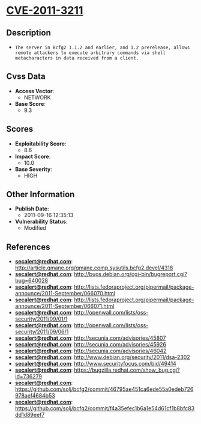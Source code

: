 
# [CVE-2011-3211](http://article.gmane.org/gmane.comp.sysutils.bcfg2.devel/4318)

## Description

- `The server in Bcfg2 1.1.2 and earlier, and 1.2 prerelease, allows remote attackers to execute arbitrary commands via shell metacharacters in data received from a client.`

## Cvss Data

- **Access Vector**:
  - NETWORK
- **Base Score**:
  - 9.3

## Scores

- **Exploitability Score**:
  - 8.6
- **Impact Score**:
  - 10.0
- **Base Severity**:
  - HIGH

## Other Information

- **Publish Date**:
  - 2011-09-16 12:35:13
- **Vulnerability Status**:
  - Modified

## References

- **secalert@redhat.com**: http://article.gmane.org/gmane.comp.sysutils.bcfg2.devel/4318
- **secalert@redhat.com**: http://bugs.debian.org/cgi-bin/bugreport.cgi?bug=640028
- **secalert@redhat.com**: http://lists.fedoraproject.org/pipermail/package-announce/2011-September/066070.html
- **secalert@redhat.com**: http://lists.fedoraproject.org/pipermail/package-announce/2011-September/066071.html
- **secalert@redhat.com**: http://openwall.com/lists/oss-security/2011/09/01/1
- **secalert@redhat.com**: http://openwall.com/lists/oss-security/2011/09/06/1
- **secalert@redhat.com**: http://secunia.com/advisories/45807
- **secalert@redhat.com**: http://secunia.com/advisories/45926
- **secalert@redhat.com**: http://secunia.com/advisories/46042
- **secalert@redhat.com**: http://www.debian.org/security/2011/dsa-2302
- **secalert@redhat.com**: http://www.securityfocus.com/bid/49414
- **secalert@redhat.com**: https://bugzilla.redhat.com/show_bug.cgi?id=736279
- **secalert@redhat.com**: https://github.com/solj/bcfg2/commit/46795ae451ca6ede55a0edeb726978aef4684b53
- **secalert@redhat.com**: https://github.com/solj/bcfg2/commit/f4a35efec1b6a1e54d61cf1b8bfc83dd1d89eef7
